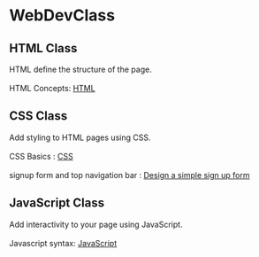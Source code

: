 # WebDevClass

## HTML Class
HTML define the structure of the page. <br><br>
HTML Concepts: <a href="https://github.com/LesleyBonyo/WebDevClass/tree/main/30-5-2023"> HTML</a> 
 <br>
## CSS Class
Add styling to HTML pages using CSS. <br><br>
CSS Basics : <a href="https://github.com/LesleyBonyo/WebDevClass/tree/main/30-5-2023">CSS</a> <br><br>
signup form and top navigation bar : <a href="https://github.com/LesleyBonyo/WebDevClass/tree/main/06-6-2023">Design a simple sign up form</a>
<br>
## JavaScript Class
Add interactivity to your page using JavaScript. <br><br>
Javascript syntax: <a href="https://github.com/LesleyBonyo/WebDevClass/tree/main/13-06-2023">JavaScript</a>
